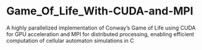# Game_Of_Life_With-CUDA-and-MPI
A highly parallelized implementation of Conway’s Game of Life using CUDA for GPU acceleration and MPI for distributed processing, enabling efficient computation of cellular automaton simulations in C
